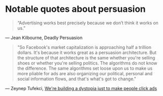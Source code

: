 
# Notable quotes about persuasion


> “Advertising works best precisely because we don’t think it works on us.” 

— Jean Kilbourne, Deadly Persuasion


> "So Facebook's market capitalization is approaching half a trillion dollars. It's because it works great as a persuasion architecture. But the structure of that architecture is the same whether you're selling shoes or whether you're selling politics. The algorithms do not know the difference. The same algorithms set loose upon us to make us more pliable for ads are also organizing our political, personal and social information flows, and that's what's got to change." 

— Zeynep Tufekci, [We're building a dystopia just to make people click ads](https://www.ted.com/talks/zeynep_tufekci_we_re_building_a_dystopia_just_to_make_people_click_on_ads)
